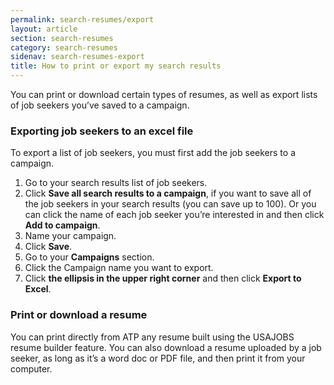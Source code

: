 ```yaml
---
permalink: search-resumes/export
layout: article
section: search-resumes
category: search-resumes
sidenav: search-resumes-export
title: How to print or export my search results
---
```


You can print or download certain types of resumes, as well as export lists of job seekers you’ve saved to a campaign. 

### Exporting job seekers to an excel file

To export a list of job seekers, you must first add the job seekers to a campaign.

1. Go to your search results list of job seekers.
2. Click **Save all search results to a campaign**, if you want to save all of the job seekers in your search results (you can save up to 100). Or you can click the name of each job seeker you’re interested in and then click **Add to campaign**.
3. Name your campaign. 
4. Click **Save**.
5. Go to your **Campaigns** section.
6. Click the Campaign name you want to export.
7. Click **the ellipsis in the upper right corner** and then click **Export to Excel**.

### Print or download a resume

You can print directly from ATP any resume built using the USAJOBS resume builder feature. You can also download a resume uploaded by a job seeker, as long as it’s a word doc or PDF file, and then print it from your computer.
